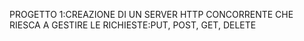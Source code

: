PROGETTO 1:CREAZIONE DI UN SERVER HTTP CONCORRENTE CHE RIESCA A GESTIRE LE RICHIESTE:PUT, POST, GET, DELETE
